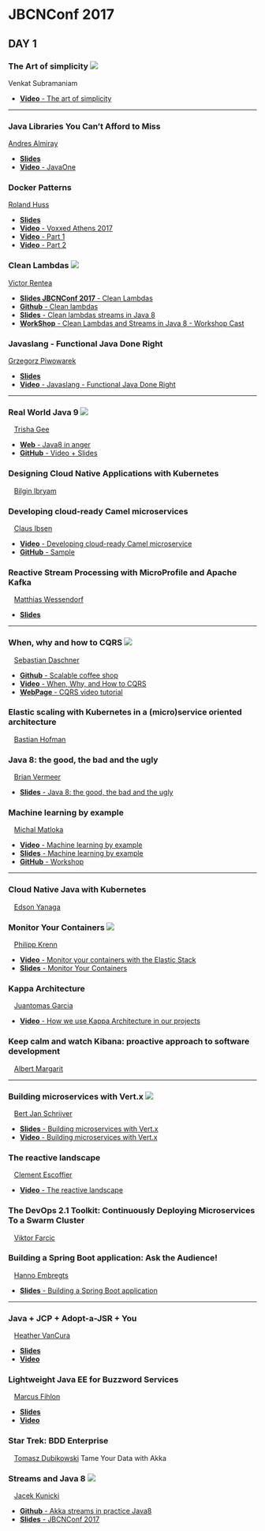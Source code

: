 # JBCNConf 2017
## DAY 1

### The Art of simplicity ![](https://img.shields.io/badge/rate-5-green.svg)
 Venkat Subramaniam 
 
  * [**Video** - The art of simplicity](https://www.youtube.com/watch?v=I4wuMV8N6Iw)

---
### Java Libraries You Can’t Afford to Miss 
  [Andres Almiray](http://www.jbcnconf.com/2017/infoSpeaker.html?ref=aalmiray)

* [**Slides**](https://es.slideshare.net/aalmiray/java-libraries-you-cant-afford-to-miss)
* [**Video** - JavaOne](https://www.youtube.com/watch?v=pmmP-7d6pWw) 
   
### Docker Patterns
   [Roland Huss](http://www.jbcnconf.com/2017/infoSpeaker.html?ref=roland-huss)
   
   * [**Slides**](https://www.doag.org/formes/servlet/DocNavi?action=getFile&did=7879463)
   * [**Video** - Voxxed Athens 2017](https://www.youtube.com/watch?v=m7ZKQgo1r6Q)
   * [**Video** - Part 1](https://youtu.be/u-jVazxFKKQ)
   * [**Video** - Part 2](https://youtu.be/KBIx21ZrgI4)
    
### Clean Lambdas ![](https://img.shields.io/badge/rate-5-green.svg)
   [Victor Rentea](http://www.jbcnconf.com/2017/infoSpeaker.html?ref=victor-rentea)
   
   * [**Slides JBCNConf 2017** - Clean Lambdas](https://www.slideshare.net/VictorRentea/clean-lambda-at-jbcnconf-by-victor-rentea)
   * [**Github** - Clean lambdas](https://github.com/victorrentea/clean-lambdas-jbcnconf)
   * [**Slides** - Clean lambdas streams in Java 8](https://es.slideshare.net/VictorRentea/clean-lambdas-streams-in-java8)
   * [**WorkShop** - Clean Lambdas and Streams in Java 8 - Workshop Cast](https://www.youtube.com/watch?v=uH9A37k2QkU) 

### Javaslang - Functional Java Done Right
   [Grzegorz Piwowarek](http://www.jbcnconf.com/2017/infoSpeaker.html?ref=grzegorz-piwowarek)
   
   * [**Slides**](https://speakerdeck.com/pivovarit/javaslang-functional-java-done-right)
   * [**Video** - Javaslang - Functional Java Done Right](https://www.youtube.com/watch?v=gL3D_bPA4LA)
***
### Real World Java 9 ![](https://img.shields.io/badge/rate-3-yellow.svg)
   [Trisha Gee](/2017/infoSpeaker.html?ref=trisha) 
	
* [**Web** - Java8 in anger](http://trishagee.github.io/presentation/java8_in_anger/)
* [**GitHub** - Video + Slides](https://trishagee.github.io/presentation/real_world_java_9/) 

### Designing Cloud Native Applications with Kubernetes  
   [Bilgin Ibryam](/2017/infoSpeaker.html?ref=bibryam) 

### Developing cloud-ready Camel microservices  
   [Claus Ibsen](/2017/infoSpeaker.html?ref=davsclaus) 

* [**Video** - Developing cloud-ready Camel microservice](https://www.youtube.com/watch?v=a0DXIspd1Zs&index=7&list=PLEGSLwUsxfEh4TE2GDU4oygCB-tmShkSn)
* [**GitHub** - Sample](https://github.com/davsclaus/minishift-hello)

### Reactive Stream Processing with MicroProfile and Apache Kafka  
   [Matthias Wessendorf](/2017/infoSpeaker.html?ref=mwessendorf)

* [**Slides**](https://speakerdeck.com/matzew/stream-processing-with-microprofile-and-apache-kafka)

***
### When, why and how to CQRS ![](https://img.shields.io/badge/rate-4-blue.svg)
 
   [Sebastian Daschner](/2017/infoSpeaker.html?ref=sebastian-daschner) 

* [**Github** - Scalable coffee shop](https://github.com/sdaschner/scalable-coffee-shop)
* [**Video** - When, Why, and How to CQRS](https://www.youtube.com/watch?v=iK8x1mUPwCE)
* [**WebPage** - CQRS video tutorial](https://blog.sebastian-daschner.com/entries/event_sourcing_cqrs_video_course)
### Elastic scaling with Kubernetes in a (micro)service oriented architecture  
   [Bastian Hofman](/2017/infoSpeaker.html?ref=bastian-hofman) 
### Java 8: the good, the bad and the ugly  
   [Brian Vermeer](/2017/infoSpeaker.html?ref=bvermeer) 

* [**Slides** - Java 8: the good, the bad and the ugly ](https://www.slideshare.net/BrianVermeer/java-8-the-good-the-bad-and-the-ugly-jbcnconf-2017)
### Machine learning by example  
   [Michal Matloka](/2017/infoSpeaker.html?ref=mmatloka)

 * [**Video** - Machine learning by example](https://youtu.be/uTqB2VyoA8I)
 * [**Slides** - Machine learning by example](https://es.slideshare.net/SoftwareMill/machine-learning-by-example)
 * [**GitHub** - Workshop](https://github.com/mmatloka/machine-learning-by-example-workshop)

***
### Cloud Native Java with Kubernetes  
   [Edson Yanaga](/2017/infoSpeaker.html?ref=edsonyanaga) 
### Monitor Your Containers ![](https://img.shields.io/badge/rate-4-blue.svg)

   [Philipp Krenn](/2017/infoSpeaker.html?ref=philipp-krenn) 

* [**Video** - Monitor your containers with the Elastic Stack](https://youtu.be/c3M4Navs-jY)
* [**Slides** - Monitor Your Containers](https://speakerdeck.com/xeraa/monitor-your-containers)
### Kappa Architecture  
   [Juantomas Garcia](/2017/infoSpeaker.html?ref=juantomas-garcia) 

* [**Video** - How we use Kappa Architecture in our projects](https://www.youtube.com/watch?v=bkqWFIqx8hI) 
### Keep calm and watch Kibana: proactive approach to software development  
   [Albert Margarit](/2017/infoSpeaker.html?ref=albert-margarit)

***
### Building microservices with Vert.x ![](https://img.shields.io/badge/rate-3-yellow.svg)
   [Bert Jan Schrijver](/2017/infoSpeaker.html?ref=schrijver) 

* [**Slides** - Building microservices with Vert.x ](https://es.slideshare.net/Codemotion/building-microservices-with-vertx-bert-jan-schrijver-codemotion-amsterdam-2016)
* [**Video** - Building microservices with Vert.x ](https://www.youtube.com/watch?v=aW4ewPCHbJc)
### The reactive landscape  
   [Clement Escoffier](/2017/infoSpeaker.html?ref=cescoffier) 

* [**Video** - The reactive landscape](https://www.youtube.com/watch?v=JMYomqM92MM)
### The DevOps 2.1 Toolkit: Continuously Deploying Microservices To a Swarm Cluster  
   [Viktor Farcic](/2017/infoSpeaker.html?ref=vfarcic) 
### Building a Spring Boot application: Ask the Audience!  
   [Hanno Embregts](/2017/infoSpeaker.html?ref=hanno-embregts)

* [**Slides** - Building a Spring Boot application](https://es.slideshare.net/HannoEmbregts/building-a-spring-boot-application-ask-the-audience-from-javaland-2017)

***
### Java + JCP + Adopt-a-JSR + You  
   [Heather VanCura](/2017/infoSpeaker.html?ref=hvancura) 

* [**Slides**](https://es.slideshare.net/heathervc/java-jcp-adoptajrs-you-devnexus)
* [**Video**](https://vimeo.com/197382533)
### Lightweight Java EE for Buzzword Services  
   [Marcus Fihlon](/2017/infoSpeaker.html?ref=marcus-fihlon) 

* [**Slides**](https://speakerdeck.com/mcpringle/lightweight-java-ee-for-services-at-javacro-17)
* [**Video**](https://vimeo.com/217201928/75e671063d)
### Star Trek: BDD Enterprise  
   [Tomasz Dubikowski](/2017/infoSpeaker.html?ref=tomasz-dubikowski) Tame Your Data with Akka 
### Streams and Java 8 ![](https://img.shields.io/badge/rate-2-orange.svg)
   [Jacek Kunicki](/2017/infoSpeaker.html?ref=jacek-kunicki)

 * [**Github** - Akka streams in practice Java8](https://github.com/rucek/akka-streams-in-practice-java8)
 * [**Slides** - JBCNConf 2017](http://jacek.kunicki.org/jbcn-2017/)